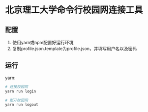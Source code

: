 # 北京理工大学命令行校园网连接工具

## 配置
1. 使用yarn或npm配置好运行环境
2. 复制profile.json.template为profile.json，并填写用户名以及密码

## 运行
yarn:
```bash
# 连接校园网
yarn run login

# 断开校园网
yarn run logout
```
